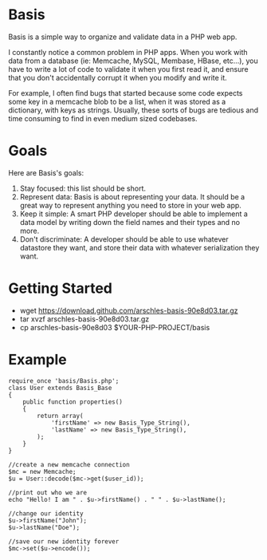 Basis
============

Basis is a simple way to organize and validate data in a PHP web app.

I constantly notice a common problem in PHP apps. When you work with data from a database (ie: Memcache, MySQL, Membase, HBase, etc...), you have to write a lot of code to validate it when you first read it, and ensure that you don't accidentally corrupt it when you modify and write it.

For example, I often find bugs that started because some code expects some key in a memcache blob to be a list, when it was stored as a dictionary, with keys as strings. Usually, these sorts of bugs are tedious and time consuming to find in even medium sized codebases.

Goals
============

Here are Basis's goals:

1. Stay focused: this list should be short.
2. Represent data: Basis is about representing your data. It should be a great way to represent anything you need to store in your web app.
3. Keep it simple: A smart PHP developer should be able to implement a data model by writing down the field names and their types and no more.
4. Don't discriminate: A developer should be able to use whatever datastore they want, and store their data with whatever serialization they want.

Getting Started
===============

- wget https://download.github.com/arschles-basis-90e8d03.tar.gz
- tar xvzf arschles-basis-90e8d03.tar.gz
- cp arschles-basis-90e8d03 $YOUR-PHP-PROJECT/basis

Example
===============

    require_once 'basis/Basis.php';
    class User extends Basis_Base
    {
        public function properties()
        {
            return array(
                'firstName' => new Basis_Type_String(),
                'lastName' => new Basis_Type_String(),
            );
        }
    }
    
    //create a new memcache connection
    $mc = new Memcache;
    $u = User::decode($mc->get($user_id));
    
    //print out who we are
    echo "Hello! I am " . $u->firstName() . " " . $u->lastName();
    
    //change our identity
    $u->firstName("John");
    $u->lastName("Doe");
    
    //save our new identity forever
    $mc->set($u->encode());